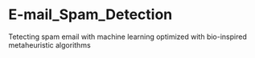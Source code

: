# E-mail_Spam_Detection
Tetecting spam email with machine learning optimized with bio-inspired metaheuristic algorithms
